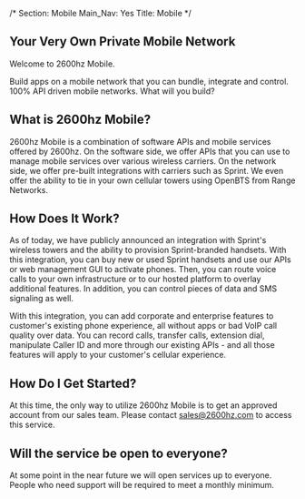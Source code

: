 /*
Section: Mobile
Main_Nav: Yes
Title: Mobile
*/

## Your Very Own Private Mobile Network

Welcome to 2600hz Mobile.

Build apps on a mobile network that you can bundle, integrate and control. 100% API driven mobile networks. What will you build?


## What is 2600hz Mobile?

2600hz Mobile is a combination of software APIs and mobile services offered by 2600hz. On the software side, we offer APIs that you can use to manage mobile services over various wireless carriers. On the network side, we offer pre-built integrations with carriers such as Sprint. We even offer the ability to tie in your own cellular towers using OpenBTS from Range Networks.


## How Does It Work?

As of today, we have publicly announced an integration with Sprint's wireless towers and the ability to provision Sprint-branded handsets. With this integration, you can buy new or used Sprint handsets and use our APIs or web management GUI to activate phones. Then, you can route voice calls to your own infrastructure or to our hosted platform to overlay additional features. In addition, you can control pieces of data and SMS signaling as well.

With this integration, you can add corporate and enterprise features to customer's existing phone experience, all without apps or bad VoIP call quality over data. You can record calls, transfer calls, extension dial, manipulate Caller ID and more through our existing APIs - and all those features will apply to your customer's cellular experience.

## How Do I Get Started?

At this time, the only way to utilize 2600hz Mobile is to get an approved account from our sales team. Please contact sales@2600hz.com to access this service.

## Will the service be open to everyone?

At some point in the near future we will open services up to everyone. People who need support will be required to meet a monthly minimum.
